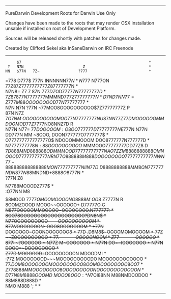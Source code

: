 ********************************************************************

PureDarwin Development Roots for Darwin Use Only

Changes have been made to the roots that may render OSX installation 
unsable if installed on root of Development Platform.

Sources will be released shortly with patches for changes made.

Created by Clifford Sekel aka InSaneDarwin on IRC Freenode

********************************************************************
         $7                                                        *   
     ?   N7N                          Z                            *    
    NN   $77N   7Z~                 ?777                           *   
  =778  D777$   777N          INNNNNN$77N                          *    
 N777$  N777ON  $77Z8      7Z7777777777Z87777777$N                 *    
  N7N8=   Z7    7 87N      $777DZ$OD$77777N77777777D               *    
  7Z      878      77N     7777777$MMMND$777Z77777777N             *    
 D7N      D7N      N77=    Z777M88OOOOOOOOD77N77777777$            *    
 N7N      N7N      ?77N    ~77MOO8OOOOOOOOOO$7Z77777777Z           P    
 87N      N7Z       $7O     7NM~OOOOOOOOOOMOO77N77777777N          U    
 87N      N77      Z77D      M  OOOOOOMMDOOMOD77Z7777$NO8NNZ7D     R    
 N77N     N77=     $77D        OOOOOM    :O8OO777777D77777777N     E    
  777$N   N77N  DD777N     MM ~8OOO,      DOON777777O7777777$      *    
   O777777777777777O$   NDOOOMMOOOM       DOO8777777N777777D       *   
     N$7777777778N  :88 OOOOOOOOOO$    MMMOOO77777777DD77Z8        D    
           $7D       888MND888888OD    MMMOOD77777777777N          A    
           O7Z        ZM8888888888O    MNOOOD77777777777N          R    
           N77          O888888M888DOOOOOOOO77777777777N           W    
           N77+           888888888888888MON777777777NI            I    
           N77D            ~D8888888888MM8ON777777ND               N    
           877N             8$8MNDND+$8888O8777$N                  *    
           ?77N            Z8$$$$N7788MOOODZ777$                   *   
          :O77NN           M8$$$$$8MOOD    $7777                   O   
          MOOMOOOO         NO8888M~OO8$    Z7777N                  R    
          8OOMZOOOD     MOOO~~~~~~OOOOOO+  D77777O                 G    
           N877OOOOOMMOOOOO~~~~~~~OOOOOOOO.N777777:                *    
           8OO78OOOOOOOOOO~~~~~~~~OOOOOOOOO?DN8N$                  *    
            N77OOOOOOOOOO$~~~~~~~~OOOOOOOOOOM      				   * 
            877N$OOOOOOON~~~~~~~~~OOO8OOOOOOOM                     *
            +77N DOOOOOO~~~~~~~~~~~OOONOOOOOOO8                    *
             77D  .D8M8$~~~~~~~~~~~OOOOMOMOOOOM                    *
             77Z       ~~~~~~~~~~~~ZOOOOOOOOOO                     *
             $77      .~~~~~~~~~~~~~OOOOONOOM                      *
             Z77       ~~~~~~~~~~~~~OOOOOO$                        *
             877:      ~~~~~~~~~~~~~?OOOOOO                        *
             N77Z      M~~~~~~~~~~~~~OOOOOOO                       *
             N77N     DO=~~~~~~~~~~~IOOOOOOO                       *
             N77N    DOOO=~~~~~~~~~DOOOOOOOO                       *    
             Z77D   MOOOOOD~~~~~~=OOOOOOOOON      MDOODMI          *    
             :77Z   MOOOOOOOD~~~MOOOOOOOOODO MOOOOOOOOOOOO         *    
              $77.  DOM8OOOOOOOMOOOOOOOOO8OOMOOOOOOOOO8OO7         *    
              Z778888MMOOOOOOOO8OOOOOOOOONOOOOOOOOOOOON            *    
              D77N8M8888OOOMD    ~MOOO8OOO     :                   *    
              N7$OI88NN        M88NMDOODOO                         *    
                              88M888D888D                          *    
                                NMO M888 ';                        *
                                                                   *
********************************************************************                                                                      